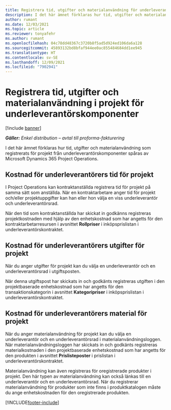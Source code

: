 ```yaml
---
title: Registrera tid, utgifter och materialanvändning för underleverantörskomponenter
description: I det här ämnet förklaras hur tid, utgifter och materialanvändning som registrerats för projekt från underleverantörskomponenter spåras av Microsoft Dynamics 365 Project Operations.
author: rumant
ms.date: 12/03/2021
ms.topic: article
ms.reviewer: tonyafehr
ms.author: rumant
ms.openlocfilehash: 04c78dd48367c3720b8f5ad5d924ed106da6a128
ms.sourcegitcommit: 45893132bd8bfaf944ee0ac855484684dd1ee945
ms.translationtype: HT
ms.contentlocale: sv-SE
ms.lasthandoff: 12/09/2021
ms.locfileid: "7902941"
---
```

# <a name="recording-time-expenses-and-material-usage-on-projects-for-subcontracted-components"></a>Registrera tid, utgifter och materialanvändning i projekt för underleverantörskomponenter

[!include [banner](../../includes/dataverse-preview.md)]

_**Gäller:** Enkel distribution – avtal till proforma-fakturering_

I det här ämnet förklaras hur tid, utgifter och materialanvändning som registrerats för projekt från underleverantörskomponenter spåras av Microsoft Dynamics 365 Project Operations.

## <a name="costing-for-subcontractor-time-on-projects"></a>Kostnad för underleverantörers tid för projekt
I Project Operations kan kontraktanställda registrera tid för projekt på samma sätt som anställda. När en kontraktarbetare anger tid för projekt och/eller projektuppgifter kan han eller hon välja en viss underleverantör och underleverantörsrad.

När den tid som kontraktanställda har skickat in godkänns registreras projektkostnaden med hjälp av den enhetskostnad som har angetts för den kontraktarbetarresursen i avsnittet **Rollpriser** i inköpsprislistan i underleverantörskontraktet.

## <a name="costing-for-subcontracted-expenses-on-projects"></a>Kostnad för underleverantörers utgifter för projekt
När du anger utgifter för projekt kan du välja en underleverantör och en underleverantörsrad i utgiftsposten. 

När denna utgiftspost har skickats in och godkänts registreras utgiften i den projektbaserade enhetskostnad som har angetts för den transaktionskategorin i avsnittet **Kategoripriser** i inköpsprislistan i underleverantörskontraktet.

## <a name="costing-for-subcontracted-materials-on-projects"></a>Kostnad för underleverantörers material för projekt
När du anger materialanvändning för projekt kan du välja en underleverantör och en underleverantörsrad i materialanvändningsloggen. När materialanvändningsloggen har skickats in och godkänts registreras materialkostnaden i den projektbaserade enhetskostnad som har angetts för den produkten i avsnittet **Prislisteposter** i prislistan i underleverantörskontraktet.

Materialanvändning kan även registreras för oregistrerade produkter i projekt. Den här typen av materialanvändning kan också länkas till en underleverantör och en underleverantörsrad. När du registrerar materialanvändning för produkter som inte finns i produktkatalogen måste du ange enhetskostnaden för den oregistrerade produkten. 


[!INCLUDE[footer-include](../../includes/footer-banner.md)]
